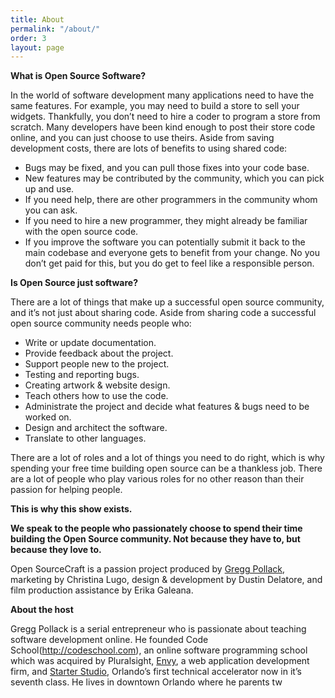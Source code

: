 ```yaml
---
title: About
permalink: "/about/"
order: 3
layout: page
---
```


**What is Open Source Software?**

In the world of software development many applications need to have the same features.  For example, you may need to build a store to sell your widgets.  Thankfully, you don’t need to hire a coder to program a store from scratch.  Many developers have been kind enough to post their store code online, and you can just choose to use theirs.  Aside from saving development costs, there are lots of benefits to using shared code:

* Bugs may be fixed, and you can pull those fixes into your code base.
* New features may be contributed by the community, which you can pick up and use.
* If you need help, there are other programmers in the community whom you can ask.
* If you need to hire a new programmer, they might already be familiar with the open source code.
* If you improve the software you can potentially submit it back to the main codebase and everyone gets to benefit from your change.  No you don’t get paid for this, but you do get to feel like a responsible person.

**Is Open Source just software?**

There are a lot of things that make up a successful open source community, and it’s not just about sharing code.  Aside from sharing code a successful open source community needs people who:

* Write or update documentation.
* Provide feedback about the project.
* Support people new to the project.
* Testing and reporting bugs.
* Creating artwork & website design.
* Teach others how to use the code.
* Administrate the project and decide what features & bugs need to be worked on.
* Design and architect the software.
* Translate to other languages.

There are a lot of roles and a lot of things you need to do right, which is why spending your free time building open source can be a thankless job.  There are a lot of people who play various roles for no other reason than their passion for helping people.

**This is why this show exists.**

**We speak to the people who passionately choose to spend their time building the Open Source community.  Not because they have to, but because they love to.**

Open SourceCraft is a passion project produced by [Gregg Pollack](https://www.greggpollack.com), marketing by Christina Lugo, design & development by Dustin Delatore, and film production assistance by Erika Galeana.

**About the host**

Gregg Pollack is a serial entrepreneur who is passionate about teaching software development online.  He founded Code School(http://codeschool.com), an online software programming school which was acquired by Pluralsight, [Envy](https://madewithenvy.com/), a web application development firm, and [Starter Studio](http://starterstudio.com), Orlando’s first technical accelerator now in it’s seventh class.  He lives in downtown Orlando where he parents tw